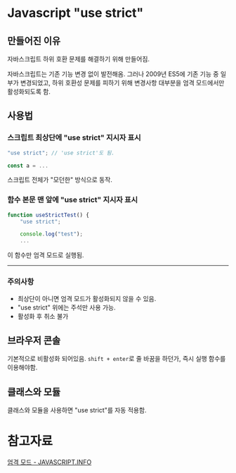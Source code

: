 # Javascript "use strict"

## 만들어진 이유

자바스크립트 하위 호환 문제를 해결하기 위해 만들어짐.

자바스크립트는 기존 기능 변경 없이 발전해옴. 그러나 2009년 ES5에 기존 기능 중 일부가 변경되었고, 하위 호환성 문제를 피하기 위해 변경사항 대부분을 엄격 모드에서만 활성화되도록 함.

## 사용법

### 스크립트 최상단에 "use strict" 지시자 표시

```javascript
"use strict"; // 'use strict'도 됨.

const a = ...
```

스크립트 전체가 "모던한" 방식으로 동작.

### 함수 본문 맨 앞에 "use strict" 지시자 표시

```javascript
function useStrictTest() {
    "use strict";

    console.log("test");
    ...
```

이 함수만 엄격 모드로 실행됨.

---

### 주의사항

- 최상단이 아니면 엄격 모드가 활성화되지 않을 수 있음.
- "use strict" 위에는 주석만 사용 가능.
- 활성화 후 취소 불가

## 브라우저 콘솔

기본적으로 비활성화 되어있음. `shift + enter`로 줄 바꿈을 하던가, 즉시 실행 함수를 이용해야함.

## 클래스와 모듈

클래스와 모듈을 사용하면 "use strict"를 자동 적용함.

# 참고자료

[엄격 모드 - JAVASCRIPT.INFO](https://ko.javascript.info/strict-mode)
